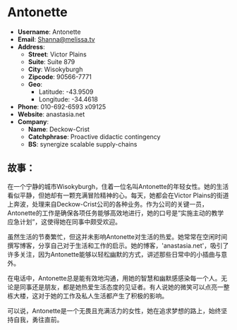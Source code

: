 # Antonette

- **Username**: Antonette  
- **Email**: Shanna@melissa.tv  
- **Address**:  
  - **Street**: Victor Plains  
  - **Suite**: Suite 879  
  - **City**: Wisokyburgh  
  - **Zipcode**: 90566-7771  
  - **Geo**:  
    - Latitude: -43.9509  
    - Longitude: -34.4618  
- **Phone**: 010-692-6593 x09125  
- **Website**: anastasia.net  
- **Company**:  
  - **Name**: Deckow-Crist  
  - **Catchphrase**: Proactive didactic contingency  
  - **BS**: synergize scalable supply-chains  

## 故事：
在一个宁静的城市Wisokyburgh，住着一位名叫Antonette的年轻女性。她的生活看似平静，但她却有一颗充满冒险精神的心。每天，她都会在Victor Plains的街道上奔波，处理来自Deckow-Crist公司的各种业务。作为公司的关键一员，Antonette的工作是确保各项任务能够高效地进行，她的口号是“实施主动的教学应急计划”，这使得她在同事中颇受欢迎。

虽然生活的节奏繁忙，但这并未影响Antonette对生活的热爱。她常常在空闲时间撰写博客，分享自己对于生活和工作的启示。她的博客，'anastasia.net'，吸引了许多关注，因为Antonette能够以轻松幽默的方式，讲述那些日常中的小插曲与意外。

在电话中，Antonette总是能有效地沟通，用她的智慧和幽默感感染每一个人。无论是同事还是朋友，都是她热爱生活态度的见证者。有人说她的微笑可以点亮一整栋大楼，这对于她的工作及私人生活都产生了积极的影响。

可以说，Antonette是一个无畏且充满活力的女性，她在追求梦想的路上，始终坚持自我，勇往直前。